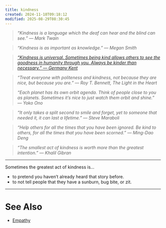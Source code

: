 ```yaml
---
title: kindness
created: 2024-11-18T09:18:12
modified: 2025-08-29T08:30:45
---
```


> _“Kindness is a language which the deaf can hear and the blind can see.” — Mark Twain_

> _“Kindness is as important as knowledge.” — Megan Smith_

> _[“Kindness is universal. Sometimes being kind allows others to see the goodness in humanity through you. Always be kinder than necessary.” — Germany Kent](https://www.goodreads.com/quotes/8455116-kindness-is-universal-sometimes-being-kind-allows-others-to-see)_

> _“Treat everyone with politeness and kindness, not because they are nice, but because you are.” — Roy T. Bennett, The Light in the Heart_
>
> _“Each planet has its own orbit agenda. Think of people close to you as planets. Sometimes it’s nice to just watch them orbit and shine.” ― Yoko Ono_

> _“It only takes a split second to smile and forget, yet to someone that needed it, it can last a lifetime.” — Steve Maraboli_

> _“Help others for all the times that you have been ignored. Be kind to others, for all the times that you have been scorned.” — Ming-Dao Deng_

> _“The smallest act of kindness is worth more than the greatest intention.” — Khalil Gibran_

---

Sometimes the greatest act of kindness is…

* to pretend you haven’t already heard that story before.
* to not tell people that they have a sunburn, bug bite, or zit.

---

# See Also

* [Empathy](Empathy.md)
